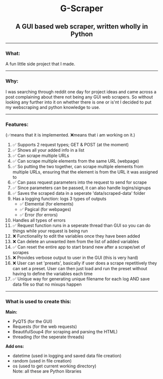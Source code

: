 <h1 align="center"><center>G-Scraper</center></h1>
<h2 align="center"><center>A GUI based web scraper, written wholly in Python</center></h2>
<hr>
<h3>What:</h3>
<p>
  A fun little side project that I made.
</p>
<hr>
<h3>Why:</h3>
<p>I was searching through reddit one day for project ideas and came across a post complaining about there not being any GUI web scrapers. So without looking any further into it on whether there is one or is'nt I decided to put my webscraping and python knowledge to use.</p>
<hr>
<h3>Features:</h3>(✅means that it is implemented. ❌means that i am working on it.)
<br>
<ol>
  <li>✅ Supports 2 request types; GET & POST (at the moment)</li>
  <li>✅ Shows all your added info in a list</li>
  <li>✅ Can scrape multiple URLs</li>
  <li>✅ Can scrape multiple elements from the same URL (webpage)</li>
  <li>✅ So putting the two together, can scrape multiple elements from multiple URLs, ensuring that the element is from the URL it was assigned to</li>
  <li>✅ Can pass request parameters into the request to send for scrape</li>
  <li>✅ Since parameters can be passed, it can also handle logins/signups</li>
  <li>✅ Saves the scraped data in a seperate 'data/scraped-data' folder</li>
  <li>Has a logging function: logs 3 types of outputs<ul>
    <li>✅ Elemental (for elements)</li>
    <li>✅ Pagical   (for webpages)</li>
    <li>✅ Error     (for errors)</li>
  </ul></li>
  <li>Handles all types of errors</li>
  <li>✅ Request function runs in a seperate thread than GUI so you can do things while your request is being run</li>
  <li>❌ Functionality to edit the variables once they have been added</li>
  <li>❌ Can delete an unwanted item from the list of added variables</li>
  <li>✅ Can reset the entire app to start brand new after a scrape/set of scrapes</li>
  <li>❌ Provides verbose output to user in the GUI (this is very hard)</li>
  <li>❌ User can set 'presets', basically if user does a scrape repetitively they can set a preset. User can then just load and run the preset without having to define the variables each time</li>
  <li>✅ Unique way for generating unique filename for each log AND save data file so that no mixups happen</li>
</ol>
<hr>
<h3>What is used to create this:</h3>
<b>Main:</b>
<ul>
  <li>PyQT5 (for the GUI)</li>
  <li>Requests (for the web requests)</li>
  <li>BeautifulSoup4 (for scraping and parsing the HTML)</li>
  <li>threading (for the seperate threads)</li>
</ul>
<b>Add ons:</b>
<ul>
  <li>datetime (used in logging and saved data file creation)</li>
  <li>random (used in file creation)</li>
  <li>os (used to get current working directory)</li>
  Note: all these are Python libraries
</ul>

